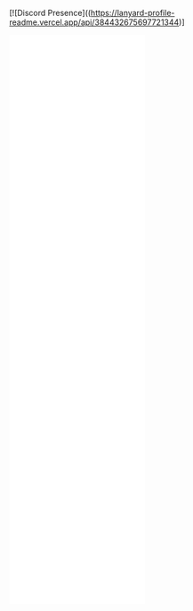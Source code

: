 [![Discord Presence]((https://lanyard-profile-readme.vercel.app/api/384432675697721344)]

![Metrics](https://github.com/shndowbots/shndowbots/blob/main/github-metrics.svg)
